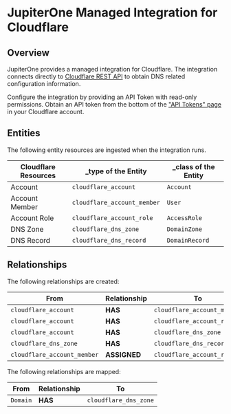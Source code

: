 # JupiterOne Managed Integration for Cloudflare

## Overview

JupiterOne provides a managed integration for Cloudflare. The integration
connects directly to [Cloudflare REST API][1] to obtain DNS related
configuration information.

Configure the integration by providing an API Token with read-only permissions.
Obtain an API token from the bottom of the ["API Tokens" page][2] in your
Cloudflare account.

## Entities

The following entity resources are ingested when the integration runs.

| Cloudflare Resources | \_type of the Entity        | \_class of the Entity |
| -------------------- | --------------------------- | --------------------- |
| Account              | `cloudflare_account`        | `Account`             |
| Account Member       | `cloudflare_account_member` | `User`                |
| Account Role         | `cloudflare_account_role`   | `AccessRole`          |
| DNS Zone             | `cloudflare_dns_zone`       | `DomainZone`          |
| DNS Record           | `cloudflare_dns_record`     | `DomainRecord`        |

## Relationships

The following relationships are created:

| From                        | Relationship | To                          |
| --------------------------- | ------------ | --------------------------- |
| `cloudflare_account`        | **HAS**      | `cloudflare_account_member` |
| `cloudflare_account`        | **HAS**      | `cloudflare_account_role`   |
| `cloudflare_account`        | **HAS**      | `cloudflare_dns_zone`       |
| `cloudflare_dns_zone`       | **HAS**      | `cloudflare_dns_record`     |
| `cloudflare_account_member` | **ASSIGNED** | `cloudflare_account_role`   |

The following relationships are mapped:

| From     | Relationship | To                    |
| -------- | ------------ | --------------------- |
| `Domain` | **HAS**      | `cloudflare_dns_zone` |

[1]: https://api.cloudflare.com/
[2]: https://dash.cloudflare.com/profile/api-tokens
